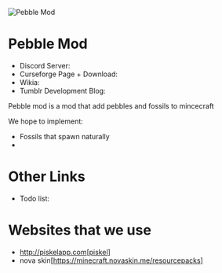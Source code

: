 ![Pebble Mod](/textures/items/pebble.png)
# Pebble Mod

* Discord Server: 
* Curseforge Page + Download: 
* Wikia: 
* Tumblr Development Blog: 


Pebble mod is a mod that add pebbles and fossils to mincecraft

We hope to implement:
* Fossils that spawn naturally
* 

Other Links
============

* Todo list: 

Websites that we use
====================

* http://piskelapp.com[piskel]
* nova skin[https://minecraft.novaskin.me/resourcepacks]


